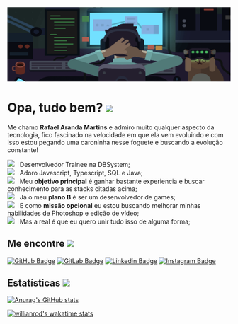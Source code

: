 <img width="auto" src="https://github.com/Skema1114/Skema1114/blob/master/bannerAjustado.png">

# Opa, tudo bem? <img src="https://media.giphy.com/media/dQfy9FUJVk0qPUcZKs/giphy.gif" width="70px">
Me chamo **Rafael Aranda Martins** e admiro muito qualquer aspecto da tecnologia, fico fascinado na velocidade em que ela vem evoluindo e com isso estou pegando uma caroninha nesse foguete e buscando a evolução constante!

<img src="https://media.giphy.com/media/Wp6BRn60B4jaUwW2eK/giphy.gif" width="20px"> &nbsp; Desenvolvedor Trainee na DBSystem;
<br/> <img src="https://media.giphy.com/media/l46C9SKKVKkfp3dlu/giphy.gif" width="20px"> &nbsp; Adoro Javascript, Typescript, SQL e Java;
<br/> <img src="https://media.giphy.com/media/GlHV2O0IpxAsRjVsNb/giphy.gif" width="20px"> &nbsp; Meu **objetivo principal** é ganhar bastante experiencia e buscar conhecimento para as stacks citadas acima;
<br/> <img src="https://media.giphy.com/media/OzhU5Yn4bTemY/giphy.gif" width="20px"> &nbsp; Já o meu **plano B** é ser um desenvolvedor de games;
<br/> <img src="https://media.giphy.com/media/h7u5UOnZx8UQCFCwuR/giphy.gif" width="20px"> &nbsp; E como **missão opcional** eu estou buscando melhorar minhas habilidades de Photoshop e edição de vídeo;
<br/> <img src="https://media.giphy.com/media/kgT17txp60zHoNlstY/giphy.gif" width="20px"> &nbsp; Mas a real é que eu quero unir tudo isso de alguma forma;

## Me encontre <img src="https://media.giphy.com/media/SsrZAM7ZOIYwcqx8p6/giphy.gif" width="25px">

[![GitHub Badge](https://img.shields.io/badge/-Skema1114-blueviolet?style=flat-square&logo=GitHub&logoColor=white&link=https://github.com/Skema1114)](https://github.com/Skema1114)   [![GitLab Badge](https://img.shields.io/badge/-Skema1114-blueviolet?style=flat-square&logo=gitlab&logoColor=white&link=https://gitlab.com/Skema1114/)](https://gitlab.com/Skema1114/)   [![Linkedin Badge](https://img.shields.io/badge/-Rafael%20Aranda%20Martins-blueviolet?style=flat-square&logo=Linkedin&logoColor=white&link=https://www.linkedin.com/in/rafaelarandamartins/)](https://www.linkedin.com/in/rafaelarandamartins/)   [![Instagram Badge](https://img.shields.io/badge/-Holdiny-blueviolet?style=flat-square&logo=Instagram&logoColor=white&link=https://www.instagram.com/holdiny/)](https://www.instagram.com/holdiny/)

## Estatísticas <img src="https://media.giphy.com/media/VdoIFLsMIlwzfKD520/giphy.gif" width="30px">

[![Anurag's GitHub stats](https://github-readme-stats.vercel.app/api?username=skema1114&count_private=true&show_icons=true&theme=tokyonight)](https://github.com/anuraghazra/github-readme-stats)

<!-- [![Top Langs](https://github-readme-stats.vercel.app/api/top-langs/?username=skema1114&count_private=true&show_icons=true&theme=tokyonight)](https://github.com/anuraghazra/github-readme-stats) -->

[![willianrod's wakatime stats](https://github-readme-stats.vercel.app/api/wakatime?username=Skema1114&show_icons=true&theme=tokyonight&range=last_7_days)](https://github.com/anuraghazra/github-readme-stats)
